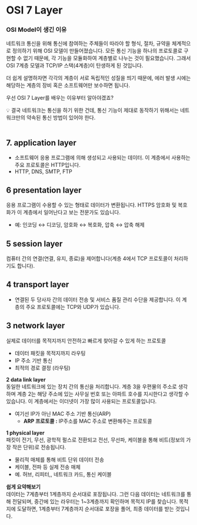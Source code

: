 # OSI 7 Layer

### OSI Model이 생긴 이유

네트워크 통신을 위해 통신에 참여하는 주체들이 따라야 할 형식, 절차, 규약을 체계적으로 정의하기 위해 OSI 모델이 만들어졌습니다. 모든 통신 기능을 하나의 프로토콜로 구현할 수 없기 때문에, 각 기능을 모듈화하여 계층별로 나누는 것이 필요했습니다. 그래서 OSI 7계층 모델과 TCP/IP 스택(4계층)이 탄생하게 된 것입니다.

더 쉽게 설명하자면 각각의 계층이 서로 독립적인 성질을 띄기 때문에, 에러 발생 시에는 해당하는 계층의 장비 혹은 소프트웨어만 보수하면 됩니다.

우선 OSI 7 Layer를 배우는 이유부터 알아야겠죠?

<aside>
💡 결국 네트워크는 통신을 하기 위한 건데, 통신 기능이 제대로 동작하기 위해서는 네트워크만의 약속된 통신 방법이 있어야 한다.
</aside>

<br>

## 7. application layer
- 소프트웨어 응용 프로그램에 의해 생성되고 사용되는 데이터. 이 계층에서 사용하는 주요 프로토콜은 HTTP입니다.
- HTTP, DNS, SMTP, FTP

## 6 presentation layer
응용 프로그램이 수용할 수 있는 형태로 데이터가 변환됩니다. HTTPS 암호화 및 복호화가 이 계층에서 일어난다고 보는 전문가도 있습니다.
- 예: 인코딩 ↔ 디코딩, 암호화 ↔ 복호화, 압축 ↔ 압축 해제

## 5 session layer
컴퓨터 간의 연결(연결, 유지, 종료)을 제어합니다(계층 4에서 TCP 프로토콜이 처리하기도 합니다). 

## 4 transport layer
- 연결된 두 당사자 간의 데이터 전송 및 서비스 품질 관리 수단을 제공합니다. 이 계층의 주요 프로토콜에는 TCP와 UDP가 있습니다.

## 3 network layer
실제로 데이터를 목적지까지 안전하고 빠르게 찾아갈 수 있게 하는 프로토콜
- 데이터 패킷을 목적지까지 라우팅
- IP 주소 기반 통신
- 최적의 경로 결정 (라우팅)

**2 data link layer**   
 동일한 네트워크에 있는 장치 간의 통신을 처리합니다. 계층 3을 우편물의 주소로 생각하며 계층 2는 해당 주소에 있는 사무실 번호 또는 아파트 호수를 지시한다고 생각할 수 있습니다. 이 계층에서는 이더넷이 가장 많이 사용되는 프로토콜입니다.
- 여기선 IP가 아닌 MAC 주소 기반 통신(ARP)
    - **ARP 프로토콜 :** IP주소를 MAC 주소로 변환해주는 프로토콜


**1 physical layer**   
패킷이 전기, 무선, 광학적 펄스로 전환되고 전선, 무선파, 케이블을 통해 비트(정보의 가장 작은 단위)로 전송됩니다.
- 물리적 매체를 통해 비트 단위 데이터 전송
- 케이블, 전파 등 실제 전송 매체
- 예. 허브, 리피터,, 네트워크 카드, 통신 케이블


**쉽게 요약해보기**   
데이터는 7계층부터 1계층까지 순서대로 포장됩니다. 그런 다음 데이터는 네트워크를 통해 전달되며, 중간에 있는 라우터는 1~3계층까지 확인하며 목적지 IP를 찾습니다. 목적지에 도달하면, 1계층부터 7계층까지 순서대로 포장을 풀어, 최종 데이터를 받는 것입니다.
